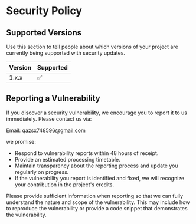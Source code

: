 # Security Policy

## Supported Versions

Use this section to tell people about which versions of your project are
currently being supported with security updates.

| Version | Supported          |
| ------- | ------------------ |
| 1.x.x   | :white_check_mark: |

## Reporting a Vulnerability

If you discover a security vulnerability, we encourage you to report it to us immediately. Please contact us via:

Email: qazsx748596@gmail.com

we promise:

- Respond to vulnerability reports within 48 hours of receipt.
- Provide an estimated processing timetable.
- Maintain transparency about the reporting process and update you regularly on progress.
- If the vulnerability you report is identified and fixed, we will recognize your contribution in the project's credits.

Please provide sufficient information when reporting so that we can fully understand the nature and scope of the vulnerability. This may include how to reproduce the vulnerability or provide a code snippet that demonstrates the vulnerability.
